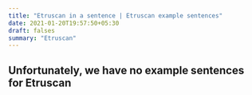 ```yaml
---
title: "Etruscan in a sentence | Etruscan example sentences"
date: 2021-01-20T19:57:50+05:30
draft: falses
summary: "Etruscan"
---
```

## Unfortunately, we have no example sentences for Etruscan                 
